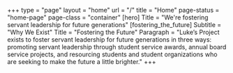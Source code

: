 +++
type = "page"
layout = "home"
url = "/"
title = "Home"
page-status = "home-page"
page-class = "container"
[hero]
  Title = "We're fostering servant leadership for future generations"
[fostering_the_future]
  Subtitle = "Why We Exist"
  Title = "Fostering the Future"
  Paragraph = "Luke’s Project exists to foster servant leadership for future generations in three ways: promoting servant leadership through student service awards, annual board service projects, and resourcing students and student organizations who are seeking to make the future a little brighter."
+++